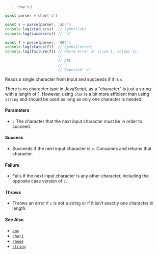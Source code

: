 <!--
 Copyright (c) 2020 Thomas J. Otterson
 
 This software is released under the MIT License.
 https://opensource.org/licenses/MIT
-->

> `char(c)`

```javascript
const parser = char('a')

const s = parse(parser, 'abc')
console.log(status(s))  // Symbol(ok)
console.log(success(s)) // "a"

const f = parse(parser, 'ABC')
console.log(status(f))  // Symbol(error)
console.log(failure(f)) // Parse error at (line 1, column 1):
                        //
                        // ABC
                        // ^
                        // Expected 'a'
```

Reads a single character from input and succeeds if it is `c`.

There is no character type in JavaScript, as a "character" is just a string with a length of 1. However, using `char` is a bit more efficient than using `string` and should be used as long as only one character is needed.

#### Parameters

* `c` The character that the next input character must be in order to succeed.

#### Success 

* Succeeds if the next input character is `c`. Consumes and returns that character.

#### Failure 

* Fails if the next input character is any other character, including the opposite case version of `c`.

#### Throws

* Throws an error if `c` is not a string or if it isn't exactly one character in length.

#### See Also

* [`any`](any.md)
* [`charI`](chari.md)
* [`range`](range.md)
* [`string`](string.md)